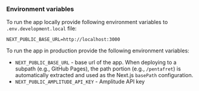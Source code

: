 ### Environment variables

To run the app locally provide following environment variables to `.env.development.local` file:

```
NEXT_PUBLIC_BASE_URL=http://localhost:3000
```

To run the app in production provide the following environment variables:

- `NEXT_PUBLIC_BASE_URL` - base url of the app. When deploying to a subpath (e.g., GitHub Pages), the path portion (e.g., `/pentafret`) is automatically extracted and used as the Next.js `basePath` configuration.
- `NEXT_PUBLIC_AMPLITUDE_API_KEY` - Amplitude API key
